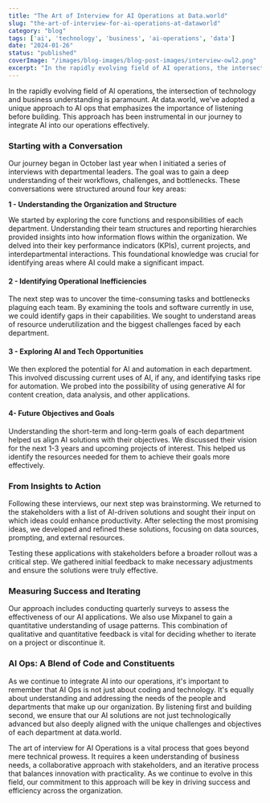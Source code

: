 ```yaml
---
title: "The Art of Interview for AI Operations at Data.world"
slug: "the-art-of-interview-for-ai-operations-at-dataworld"
category: "blog"
tags: ['ai', 'technology', 'business', 'ai-operations', 'data']
date: "2024-01-26"
status: "published"
coverImage: "/images/blog-images/blog-post-images/interview-owl2.png"
excerpt: "In the rapidly evolving field of AI operations, the intersection of technology and business understanding is paramount. At data.world, we&#x27;ve adopted a unique approach to AI ops that emphasizes the ..."
---
```


In the rapidly evolving field of AI operations, the intersection of technology and business understanding is paramount. At data.world, we've adopted a unique approach to AI ops that emphasizes the importance of listening before building. This approach has been instrumental in our journey to integrate AI into our operations effectively.

### **Starting with a Conversation**

Our journey began in October last year when I initiated a series of interviews with departmental leaders. The goal was to gain a deep understanding of their workflows, challenges, and bottlenecks. These conversations were structured around four key areas:

**1 - Understanding the Organization and Structure**

We started by exploring the core functions and responsibilities of each department. Understanding their team structures and reporting hierarchies provided insights into how information flows within the organization. We delved into their key performance indicators (KPIs), current projects, and interdepartmental interactions. This foundational knowledge was crucial for identifying areas where AI could make a significant impact.

#### **2 - Identifying Operational Inefficiencies**

The next step was to uncover the time-consuming tasks and bottlenecks plaguing each team. By examining the tools and software currently in use, we could identify gaps in their capabilities. We sought to understand areas of resource underutilization and the biggest challenges faced by each department.

#### **3 - Exploring AI and Tech Opportunities**

We then explored the potential for AI and automation in each department. This involved discussing current uses of AI, if any, and identifying tasks ripe for automation. We probed into the possibility of using generative AI for content creation, data analysis, and other applications. 

#### **4- Future Objectives and Goals**

Understanding the short-term and long-term goals of each department helped us align AI solutions with their objectives. We discussed their vision for the next 1-3 years and upcoming projects of interest. This helped us identify the resources needed for them to achieve their goals more effectively.

### **From Insights to Action**

Following these interviews, our next step was brainstorming. We returned to the stakeholders with a list of AI-driven solutions and sought their input on which ideas could enhance productivity. After selecting the most promising ideas, we developed and refined these solutions, focusing on data sources, prompting, and external resources.

Testing these applications with stakeholders before a broader rollout was a critical step. We gathered initial feedback to make necessary adjustments and ensure the solutions were truly effective.

### **Measuring Success and Iterating**

Our approach includes conducting quarterly surveys to assess the effectiveness of our AI applications. We also use Mixpanel to gain a quantitative understanding of usage patterns. This combination of qualitative and quantitative feedback is vital for deciding whether to iterate on a project or discontinue it.

### **AI Ops: A Blend of Code and Constituents**

As we continue to integrate AI into our operations, it's important to remember that AI Ops is not just about coding and technology. It's equally about understanding and addressing the needs of the people and departments that make up our organization. By listening first and building second, we ensure that our AI solutions are not just technologically advanced but also deeply aligned with the unique challenges and objectives of each department at data.world.

The art of interview for AI Operations is a vital process that goes beyond mere technical prowess. It requires a keen understanding of business needs, a collaborative approach with stakeholders, and an iterative process that balances innovation with practicality. As we continue to evolve in this field, our commitment to this approach will be key in driving success and efficiency across the organization.

